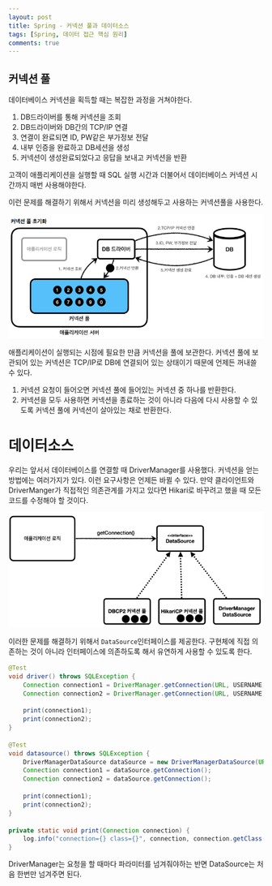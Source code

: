 ```yaml
---
layout: post
title: Spring - 커넥션 풀과 데이터소스
tags: [Spring, 데이터 접근 핵심 원리]
comments: true
---
```


## 커넥션 풀

데이터베이스 커넥션을 획득할 때는 복잡한 과정을 거쳐야한다.

1. DB드라이버를 통해 커넥션을 조회
2. DB드라이버와 DB간의 TCP/IP 연결
3. 연결이 완료되면 ID, PW같은 부가정보 전달
4. 내부 인증을 완료하고 DB세션을 생성
5. 커넥션이 생성완료되었다고 응답을 보내고 커넥션을 반환

고객이 애플리케이션을 실행할 때 SQL 실행 시간과 더불어서 데이터베이스 커넥션 시간까지 매번 사용해야한다.

이런 문제를 해결하기 위해서 커넥션을 미리 생성해두고 사용하는 커넥션풀을 사용한다.

![pool](/assets/img/connectionpool.PNG)

애플리케이션이 실행되는 시점에 필요한 만큼 커넥션을 풀에 보관한다. 커넥션 풀에 보관되어 있는 커넥션은 TCP/IP로 DB에 연결되어 있는 상태이기 때문에 언제든 꺼내쓸 수 있다.

1. 커넥션 요청이 들어오면 커넥션 풀에 들어있는 커넥션 중 하나를 반환한다.
2. 커넥션을 모두 사용하면 커넥션을 종료하는 것이 아니라 다음에 다시 사용할 수 있도록 커넥션 풀에 커넥션이 살아있는 채로 반환한다.

# 데이터소스

우리는 앞서서 데이터베이스를 연결할 때 DriverManager를 사용했다. 커넥션을 얻는 방법에는 여러가지가 있다. 이런 요구사항은 언제든 바뀔 수 있다. 만약 클라이언트와 DriverManger가 직접적인 의존관계를 가지고 있다면 Hikari로 바꾸려고 했을 때 
모든 코드를 수정해야 할 것이다.

![datasource](/assets/img/datasource.PNG)

이러한 문제를 해결하기 위해서 `DataSource`인터페이스를 제공한다. 구현체에 직접 의존하는 것이 아니라 인터페이스에 의존하도록 해서 유연하게 사용할 수 있도록 한다.

```java
@Test
void driver() throws SQLException {
    Connection connection1 = DriverManager.getConnection(URL, USERNAME, PASSWORD);
    Connection connection2 = DriverManager.getConnection(URL, USERNAME, PASSWORD);

    print(connection1);
    print(connection2);
}

@Test
void datasource() throws SQLException {
    DriverManagerDataSource dataSource = new DriverManagerDataSource(URL, USERNAME, PASSWORD);
    Connection connection1 = dataSource.getConnection();
    Connection connection2 = dataSource.getConnection();

    print(connection1);
    print(connection2);
}

private static void print(Connection connection) {
    log.info("connection={} class={}", connection, connection.getClass());
}
```

DriverManager는 요청을 할 때마다 파라미터를 넘겨줘야하는 반면 DataSource는 처음 한번만 넘겨주면 된다.

